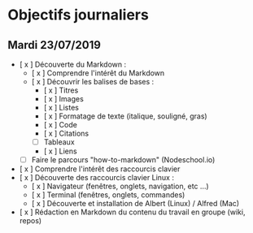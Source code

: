 # Objectifs journaliers

## Mardi 23/07/2019

* [ x ] Découverte du Markdown : 
  * [ x ] Comprendre l'intérêt du Markdown
  * [ x ] Découvrir les balises de bases : 
    * [ x ] Titres
    * [ x ] Images
    * [ x ] Listes
    * [ x ] Formatage de texte (italique, souligné, gras)
    * [ x ] Code
    * [ x ] Citations
    * [ ] Tableaux
    * [ x ] Liens
  * [ ] Faire le parcours "how-to-markdown" (Nodeschool.io)
* [ x ] Comprendre l'intérêt des raccourcis clavier
* [ x ] Découverte des raccourcis clavier Linux : 
  * [ x ] Navigateur (fenêtres, onglets, navigation, etc …)
  * [ x ] Terminal (fenêtres, onglets, commandes)
  * [ x ] Découverte et installation de Albert (Linux) / Alfred (Mac)
* [ x ] Rédaction en Markdown du contenu du travail en groupe (wiki, repos)
